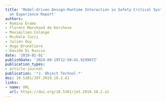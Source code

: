 ```yaml
---
title: 'Model-driven Design-Runtime Interaction in Safety Critical System Development:
  an Experience Report'
authors:
- Romina Eramo
- Florent Marchand de Kerchove
- Maximilien Colange
- Michele Tucci
- Julien Ouy
- Hugo Bruneliere
- Davide Di Ruscio
date: '2019-01-01'
publishDate: '2024-09-19T12:50:41.929997Z'
publication_types:
- article-journal
publication: '*J. Object Technol.*'
doi: 10.5381/JOT.2019.18.2.A1
links:
- name: URL
  url: https://doi.org/10.5381/jot.2019.18.2.a1
---
```

